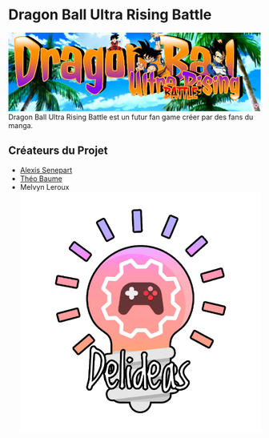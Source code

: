 # Dragon Ball Ultra Rising Battle
![Logo du jeu](https://github.com/Delideas/DBURB/blob/images/header.png)
Dragon Ball Ultra Rising Battle est un futur fan game créer par des fans du manga.
## Créateurs du Projet
- [Alexis Senepart](https://github.com/Kh4ru)
- [Théo Baume](https://github.com/Nasus02X)
- Melvyn Leroux
![Logo de Delideas](https://github.com/Delideas/DBURB/blob/images/logo.png)
